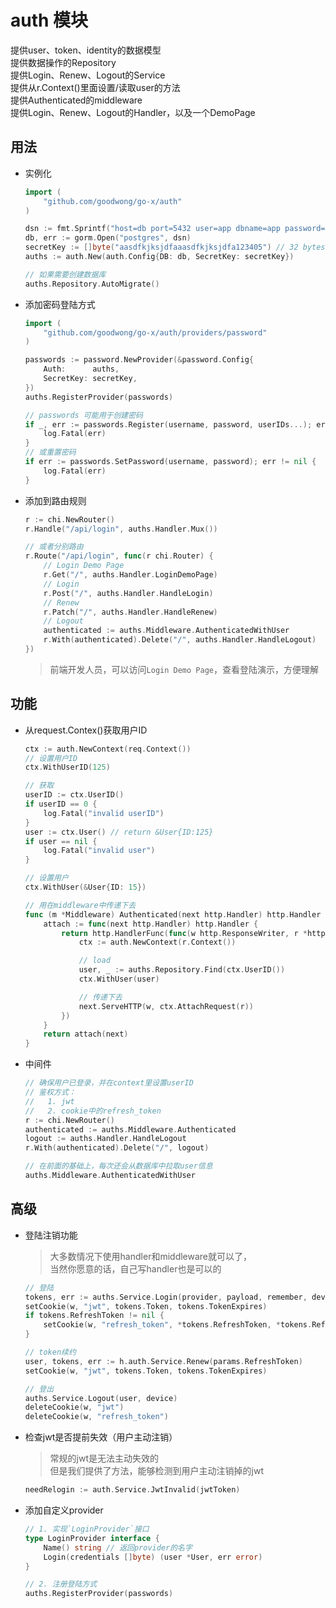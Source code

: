 
auth 模块
=============
提供user、token、identity的数据模型  
提供数据操作的Repository  
提供Login、Renew、Logout的Service  
提供从r.Context()里面设置/读取user的方法  
提供Authenticated的middleware  
提供Login、Renew、Logout的Handler，以及一个DemoPage  


用法
-------------
* 实例化
    ```go
    import (
        "github.com/goodwong/go-x/auth"
    )

    dsn := fmt.Sprintf("host=db port=5432 user=app dbname=app password=app sslmode=disable")
    db, err := gorm.Open("postgres", dsn)
    secretKey := []byte("aasdfkjksjdfaaasdfkjksjdfa123405") // 32 bytes
    auths := auth.New(auth.Config{DB: db, SecretKey: secretKey})

    // 如果需要创建数据库
    auths.Repository.AutoMigrate()
    ```

* 添加密码登陆方式
    ```go
    import (
        "github.com/goodwong/go-x/auth/providers/password"
    )

	passwords := password.NewProvider(&password.Config{
		Auth:      auths,
		SecretKey: secretKey,
	})
	auths.RegisterProvider(passwords)

    // passwords 可能用于创建密码
    if _, err := passwords.Register(username, password, userIDs...); err != nil {
        log.Fatal(err)
    }
    // 或重置密码
    if err := passwords.SetPassword(username, password); err != nil {
        log.Fatal(err)
    }
    ```

* 添加到路由规则
    ```go
    r := chi.NewRouter()
    r.Handle("/api/login", auths.Handler.Mux())

    // 或者分别路由
    r.Route("/api/login", func(r chi.Router) {
        // Login Demo Page
        r.Get("/", auths.Handler.LoginDemoPage)
        // Login
        r.Post("/", auths.Handler.HandleLogin)
        // Renew
        r.Patch("/", auths.Handler.HandleRenew)
        // Logout
        authenticated := auths.Middleware.AuthenticatedWithUser
        r.With(authenticated).Delete("/", auths.Handler.HandleLogout)
    })
    ```

    > 前端开发人员，可以访问`Login Demo Page`，查看登陆演示，方便理解


功能
-------------
* 从request.Contex()获取用户ID
    ```go
    ctx := auth.NewContext(req.Context())
    // 设置用户ID
    ctx.WithUserID(125)
    
    // 获取
    userID := ctx.UserID()
    if userID == 0 {
        log.Fatal("invalid userID")
    }
	user := ctx.User() // return &User{ID:125}
	if user == nil {
		log.Fatal("invalid user")
	}
    
    // 设置用户
    ctx.WithUser(&User{ID: 15})
    
    // 用在middleware中传递下去
    func (m *Middleware) Authenticated(next http.Handler) http.Handler {
        attach := func(next http.Handler) http.Handler {
            return http.HandlerFunc(func(w http.ResponseWriter, r *http.Request) {
                ctx := auth.NewContext(r.Context())

                // load
                user, _ := auths.Repository.Find(ctx.UserID())
                ctx.WithUser(user)

                // 传递下去
                next.ServeHTTP(w, ctx.AttachRequest(r))
            })
        }
	    return attach(next)
    }
    ```

* 中间件
    ```go
    // 确保用户已登录，并在context里设置userID
    // 鉴权方式：
    //   1. jwt
    //   2. cookie中的refresh_token
    r := chi.NewRouter()
    authenticated := auths.Middleware.Authenticated
    logout := auths.Handler.HandleLogout
    r.With(authenticated).Delete("/", logout)

    // 在前面的基础上，每次还会从数据库中拉取user信息
    auths.Middleware.AuthenticatedWithUser
    ```

高级
-------------

* 登陆注销功能
    > 大多数情况下使用handler和middleware就可以了，  
    > 当然你愿意的话，自己写handler也是可以的
    ```go
    // 登陆
    tokens, err := auths.Service.Login(provider, payload, remember, device)
	setCookie(w, "jwt", tokens.Token, tokens.TokenExpires)
	if tokens.RefreshToken != nil {
		setCookie(w, "refresh_token", *tokens.RefreshToken, *tokens.RefreshTokenExpires)
    }
    
    // token续约
    user, tokens, err := h.auth.Service.Renew(params.RefreshToken)
    setCookie(w, "jwt", tokens.Token, tokens.TokenExpires)

    // 登出
    auths.Service.Logout(user, device)
	deleteCookie(w, "jwt")
	deleteCookie(w, "refresh_token")
    ```
* 检查jwt是否提前失效（用户主动注销）
    > 常规的jwt是无法主动失效的  
    > 但是我们提供了方法，能够检测到用户主动注销掉的jwt
    ```go
    needRelogin := auth.Service.JwtInvalid(jwtToken)
    ```


* 添加自定义provider
    > 
    ```go
    // 1. 实现`LoginProvider`接口
    type LoginProvider interface {
        Name() string // 返回provider的名字
        Login(credentials []byte) (user *User, err error)
    }

    // 2. 注册登陆方式
    auths.RegisterProvider(passwords)
    ```